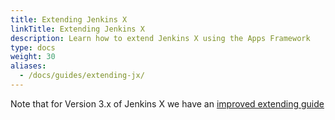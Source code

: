 ```yaml
---
title: Extending Jenkins X
linkTitle: Extending Jenkins X
description: Learn how to extend Jenkins X using the Apps Framework
type: docs
weight: 30
aliases:
  - /docs/guides/extending-jx/
---
```


Note that for Version 3.x of Jenkins X we have an [improved extending guide](/v3/about/extending)
